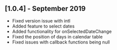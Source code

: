 ## [1.0.4] - September 2019

- Fixed version issue with intl
- Added feature to select dates
- Added functionality for onSelectedDateChange
- Fixed the position of days in calendar table
- Fixed issues with callback functions being null